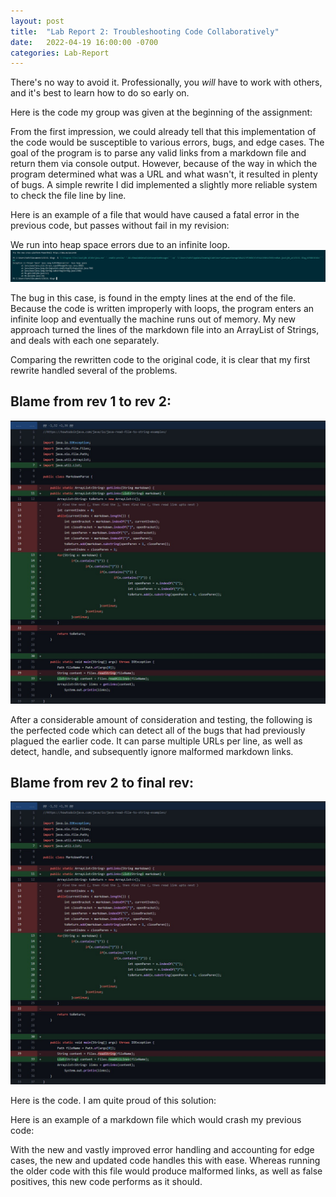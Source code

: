 ```yaml
---
layout: post
title:  "Lab Report 2: Troubleshooting Code Collaboratively"
date:   2022-04-19 16:00:00 -0700
categories: Lab-Report 
---
```

There's no way to avoid it. Professionally, you *will* have to work with others, and it's best to learn how to do so early on.

Here is the code my group was given at the beginning of the assignment:
<script src="https://gist.github.com/nqrwhal/14b196f73020ba24b987d15c64861cfa.js"></script>

From the first impression, we could already tell that this implementation of the code would be susceptible to various errors, bugs, and edge cases. The goal of the program is to parse any valid links from a markdown file and return them via console output. However, because of the way in which the program determined what was a URL and what wasn't, it resulted in plenty of bugs. A simple rewrite I did implemented a slightly more reliable system to check the file line by line.

Here is an example of a file that would have caused a fatal error in the previous code, but passes without fail in my revision:
<script src="https://gist.github.com/nqrwhal/a7d5ff070e4cab86f569ac448ea6582d.js"></script>
We run into heap space errors due to an infinite loop.
![heap1](https://raw.githubusercontent.com/nqrwhal/nqrwhal.github.io/master/docs/img5.jpg)


The bug in this case, is found in the empty lines at the end of the file. Because the code is written improperly with loops, the program enters an infinite loop and eventually the machine runs out of memory. My new approach turned the lines of the markdown file into an ArrayList of Strings, and deals with each one separately. 


Comparing the rewritten code to the original code, it is clear that my first rewrite handled several of the problems.
<script src="https://gist.github.com/nqrwhal/16a3d7eb1ca15eda9cb4886512dcc8d3.js"></script>

## Blame from rev 1 to rev 2:
![blame1](https://raw.githubusercontent.com/nqrwhal/nqrwhal.github.io/master/docs/blame1.jpg)



After a considerable amount of consideration and testing, the following is the perfected code which can detect all of the bugs that had previously plagued the earlier code. It can parse multiple URLs per line, as well as detect, handle, and subsequently ignore malformed markdown links.
## Blame from rev 2 to final rev:
![blame1](https://raw.githubusercontent.com/nqrwhal/nqrwhal.github.io/master/docs/blame1.jpg)

Here is the code. I am quite proud of this solution:
<script src="https://gist.github.com/nqrwhal/7aaa31fcbda4f57c6fc7a49f204d63ca.js"></script>


Here is an example of a markdown file which would crash my previous code:
<script src="https://gist.github.com/nqrwhal/3cd18b537acc355ceb1313f9b34c6f81.js"></script>
With the new and vastly improved error handling and accounting for edge cases, the new and updated code handles this with ease. Whereas running the older code with this file would produce malformed links, as well as false positives, this new code performs as it should.
